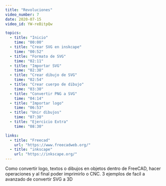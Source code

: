 ```yaml
---
title: "Revoluciones"
video_number: 7
date: 2020-07-15
video_id: YW-reBitpQw

topics:
  - title: "Inicio"
    time: "00:00"
  - title: "Crear SVG en inskcape"
    time: "00:52"
  - title: "Formato de SVG"
    time: "02:11"
  - title: "Importar SVG"
    time: "02:38"
  - title: "Crear dibujo de SVG"
    time: "02:54"
  - title: "Crear cuerpo de dibujo"
    time: "03:30"
  - title: "Convertir PNG a SVG"
    time: "04:14"
  - title: "Importar logo"
    time: "06:53"
  - title: "Unir dibujos"
    time: "07:38"
  - title: "Ejercicio Extra"
    time: "08:30"

links:
  - title: "Freecad"
    url: "https://www.freecadweb.org/"
  - title: "inkscape"
    url: "https://inkscape.org/"
---
```


Como convertir logo, textos o dibujos en objetos dentro de FreeCAD, hacer operaciones y al final poder imprimirlo o CNC. 3 ejemplos de facil a avanzado de convertir SVG a 3D

